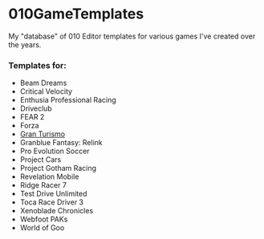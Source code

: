 # 010GameTemplates

My "database" of 010 Editor templates for various games I've created over the years.

### Templates for:

* Beam Dreams
* Critical Velocity
* Enthusia Professional Racing
* Driveclub
* FEAR 2
* Forza
* [Gran Turismo](https://github.com/Nenkai/GT-File-Specifications-Documentation)
* Granblue Fantasy: Relink
* Pro Evolution Soccer
* Project Cars
* Project Gotham Racing
* Revelation Mobile
* Ridge Racer 7
* Test Drive Unlimited
* Toca Race Driver 3
* Xenoblade Chronicles
* Webfoot PAKs
* World of Goo
